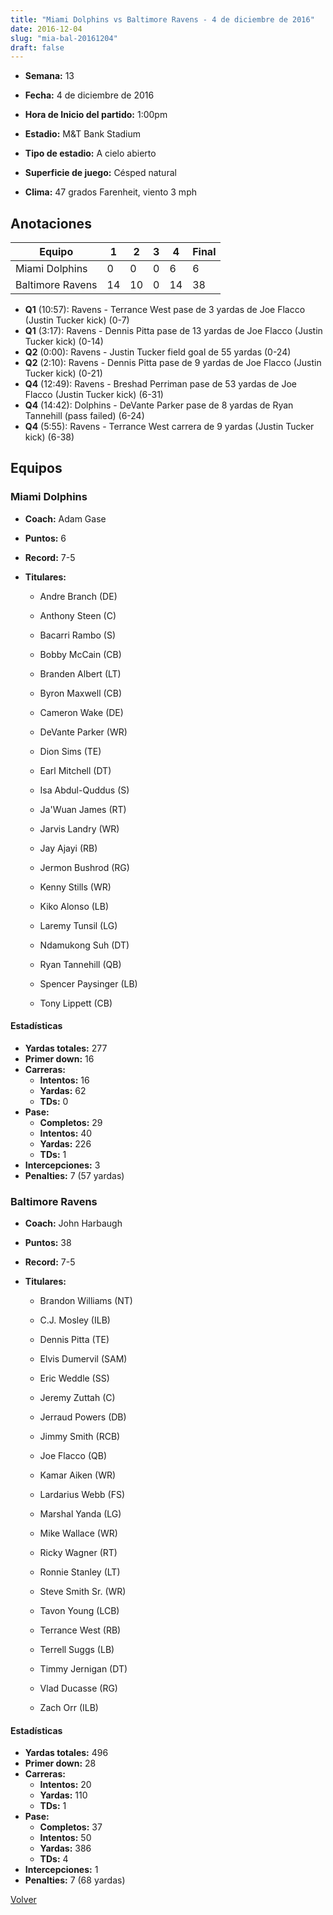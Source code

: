 ```yaml
---
title: "Miami Dolphins vs Baltimore Ravens - 4 de diciembre de 2016"
date: 2016-12-04
slug: "mia-bal-20161204"
draft: false
---
```


* **Semana:** 13
* **Fecha:** 4 de diciembre de 2016

* **Hora de Inicio del partido:** 1:00pm
* **Estadio:** M&T Bank Stadium
* **Tipo de estadio:** A cielo abierto
* **Superficie de juego:** Césped natural
* **Clima:** 47 grados Farenheit, viento 3 mph





## Anotaciones
| Equipo | 1 | 2 | 3 | 4 | Final |
|--------|---|---|---|---|-------|
| Miami Dolphins  | 0 | 0 | 0 | 6  | 6 |
| Baltimore Ravens  | 14 | 10 | 0 | 14  | 38 |
* **Q1** (10:57): Ravens - Terrance West pase de 3 yardas de Joe Flacco (Justin Tucker kick) (0-7)
* **Q1** (3:17): Ravens - Dennis Pitta pase de 13 yardas de Joe Flacco (Justin Tucker kick) (0-14)
* **Q2** (0:00): Ravens - Justin Tucker field goal de 55 yardas (0-24)
* **Q2** (2:10): Ravens - Dennis Pitta pase de 9 yardas de Joe Flacco (Justin Tucker kick) (0-21)
* **Q4** (12:49): Ravens - Breshad Perriman pase de 53 yardas de Joe Flacco (Justin Tucker kick) (6-31)
* **Q4** (14:42): Dolphins - DeVante Parker pase de 8 yardas de Ryan Tannehill (pass failed) (6-24)
* **Q4** (5:55): Ravens - Terrance West carrera de 9 yardas (Justin Tucker kick) (6-38)


## Equipos


### Miami Dolphins
* **Coach:** Adam Gase
* **Puntos:** 6
* **Record:** 7-5
* **Titulares:** 

  * Andre Branch (DE) 

  * Anthony Steen (C) 

  * Bacarri Rambo (S) 

  * Bobby McCain (CB) 

  * Branden Albert (LT) 

  * Byron Maxwell (CB) 

  * Cameron Wake (DE) 

  * DeVante Parker (WR) 

  * Dion Sims (TE) 

  * Earl Mitchell (DT) 

  * Isa Abdul-Quddus (S) 

  * Ja'Wuan James (RT) 

  * Jarvis Landry (WR) 

  * Jay Ajayi (RB) 

  * Jermon Bushrod (RG) 

  * Kenny Stills (WR) 

  * Kiko Alonso (LB) 

  * Laremy Tunsil (LG) 

  * Ndamukong Suh (DT) 

  * Ryan Tannehill (QB) 

  * Spencer Paysinger (LB) 

  * Tony Lippett (CB) 

#### Estadísticas
* **Yardas totales:** 277
* **Primer down:** 16
* **Carreras:**
  * **Intentos:** 16
  * **Yardas:** 62
  * **TDs:** 0
* **Pase:**
  * **Completos:** 29
  * **Intentos:** 40
  * **Yardas:** 226
  * **TDs:** 1
* **Intercepciones:** 3
* **Penalties:** 7 (57 yardas)

### Baltimore Ravens
* **Coach:** John Harbaugh
* **Puntos:** 38
* **Record:** 7-5
* **Titulares:** 

  * Brandon Williams (NT) 

  * C.J. Mosley (ILB) 

  * Dennis Pitta (TE) 

  * Elvis Dumervil (SAM) 

  * Eric Weddle (SS) 

  * Jeremy Zuttah (C) 

  * Jerraud Powers (DB) 

  * Jimmy Smith (RCB) 

  * Joe Flacco (QB) 

  * Kamar Aiken (WR) 

  * Lardarius Webb (FS) 

  * Marshal Yanda (LG) 

  * Mike Wallace (WR) 

  * Ricky Wagner (RT) 

  * Ronnie Stanley (LT) 

  * Steve Smith Sr. (WR) 

  * Tavon Young (LCB) 

  * Terrance West (RB) 

  * Terrell Suggs (LB) 

  * Timmy Jernigan (DT) 

  * Vlad Ducasse (RG) 

  * Zach Orr (ILB) 

#### Estadísticas
* **Yardas totales:** 496
* **Primer down:** 28
* **Carreras:**
  * **Intentos:** 20
  * **Yardas:** 110
  * **TDs:** 1
* **Pase:**
  * **Completos:** 37
  * **Intentos:** 50
  * **Yardas:** 386
  * **TDs:** 4
* **Intercepciones:** 1
* **Penalties:** 7 (68 yardas)


[Volver](/historia/2016)
